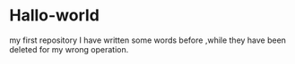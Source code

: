 # Hallo-world
my first repository 
I have written some words before ,while they have been deleted for my wrong operation.
